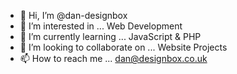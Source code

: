 - 👋 Hi, I’m @dan-designbox
- 👀 I’m interested in ... Web Development
- 🌱 I’m currently learning ... JavaScript & PHP
- 💞️ I’m looking to collaborate on ... Website Projects
- 📫 How to reach me ... dan@designbox.co.uk

<!---
dan-designbox/dan-designbox is a ✨ special ✨ repository because its `README.md` (this file) appears on your GitHub profile.
You can click the Preview link to take a look at your changes.
--->
